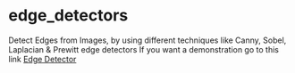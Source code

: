 # edge_detectors
Detect Edges from Images, by using different techniques like Canny, Sobel, Laplacian &amp; Prewitt edge detectors
If you want a demonstration go to this link [Edge Detector](https://edgedetector.herokuapp.com/)
